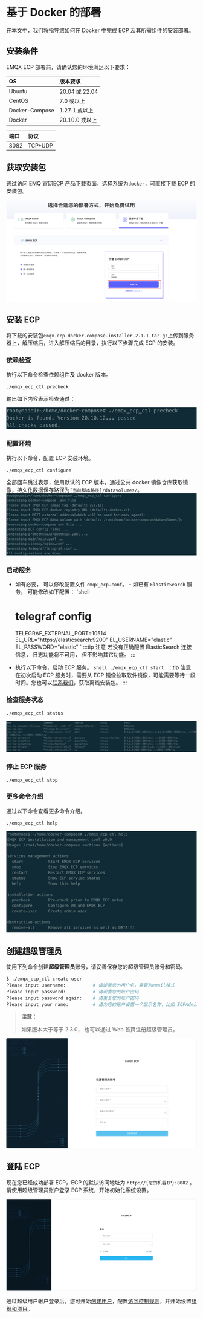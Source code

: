 # 基于 Docker 的部署

在本文中，我们将指导您如何在 Docker 中完成 ECP 及其所需组件的安装部署。

## 安装条件

EMQX ECP 部署前，请确认您的环境满足以下要求：

| OS             | 版本要求       |
| :------------- | :------------- |
| Ubuntu         | 20.04 或 22.04 |
| CentOS         | 7.0 或以上     |
| Docker-Compose | 1.27.1 或以上  |
| Docker         | 20.10.0 或以上 |

| 端口 | 协议    |
| :--- | :------ |
| 8082 | TCP+UDP |

## 获取安装包

通过访问 EMQ 官网[ECP 产品下载](https://www.emqx.com/zh/try?product=emqx-ecp)页面，选择系统为`docker`，可直接下载 ECP 的安装包。

![login](./_assets/docker_install_download.png)

## 安装 ECP

将下载的安装包`emqx-ecp-docker-compose-installer-2.1.1.tar.gz`上传到服务器上，解压缩后，进入解压缩后的目录，执行以下步骤完成 ECP 的安装。

### 依赖检查

执行以下命令检查依赖组件及 docker 版本。

```shell
./emqx_ecp_ctl precheck
```

输出如下内容表示检查通过：

![precheck](./_assets/precheck.png)

### 配置环境

执行以下命令，配置 ECP 安装环境。

```shell
./emqx_ecp_ctl configure
```

全部回车跳过表示，使用默认的 ECP 版本，通过公共 docker 镜像仓库获取镜像，持久化数据保存路径为`[当前脚本路径]/datavolumes/`。
![configure](./_assets/configure.png)

### 启动服务

- 如有必要， 可以修改配置文件 `emqx_ecp.conf`。 - 如已有 `ElasticSearch` 服务， 可能修改如下配置：
  `shell

  # telegraf config

  TELEGRAF_EXTERNAL_PORT=10514
  EL_URL="https://elasticsearch:9200"
  EL_USERNAME="elastic"
  EL_PASSWORD="elastic"
  `
  :::tip 注意
  若没有正确配置 ElasticSearch 连接信息， 日志功能将不可用， 但不影响其它功能。
  :::

- 执行以下命令，启动 ECP 服务。
  `shell
./emqx_ecp_ctl start
`
  :::tip 注意
  在初次启动 ECP 服务时，需要从 ECP 镜像拉取软件镜像，可能需要等待一段时间。您也可以[联系我们](https://www.emqx.com/zh/contact?product=emqx-ecp)，获取离线安装包。
  :::

### 检查服务状态

```shell
./emqx_ecp_ctl status
```

![status](./_assets/status.png)

### 停止 ECP 服务

```shell
./emqx_ecp_ctl stop
```

### 更多命令介绍

通过以下命令查看更多命令介绍。

```shell
./emqx_ecp_ctl help
```

![cli_help](./_assets/cli_help.png)

## 创建超级管理员

使用下列命令创建**超级管理员**账号，请妥善保存您的超级管理员账号和密码。

```bash
$ ./emqx_ecp_ctl create-user
Please input username:          # 请设置您的用户名，需要为email格式
Please input password:          # 请设置您的账户密码
Please input password again:    # 请重复您的账户密码
Please input your name:         # 请为您的账户设置一个显示名称，比如 ECPAdmin
```

> **注意**：
>
> 如果版本大于等于 2.3.0， 也可以通过 Web 首页注册超级管理员。

![super-admin](./_assets/super-admin.png)

## 登陆 ECP

现在您已经成功部署 ECP，ECP 的默认访问地址为 `http://{您的机器IP}:8082` 。请使用超级管理员账户登录 ECP 系统，开始初始化系统设置。

![login](./_assets/login.png)

通过超级用户帐户登录后，您可开始[创建用户](../system_admin/user_management.md)，配置[访问控制规则](../acl/introduction.md)，并开始设置[组织和项目](../system_admin/introduction.md)。
